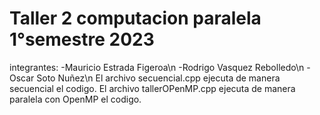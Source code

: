 # Taller 2 computacion paralela 1°semestre 2023
integrantes: -Mauricio Estrada Figeroa\n
             -Rodrigo Vasquez Rebolledo\n
             -Oscar Soto Nuñez\n
El archivo secuencial.cpp ejecuta de manera secuencial el codigo. 
El archivo tallerOPenMP.cpp ejecuta de manera paralela con OpenMP el codigo.
